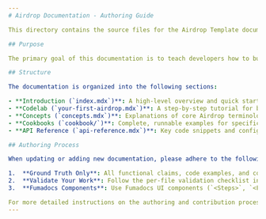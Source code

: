 ```yaml
---
# Airdrop Documentation - Authoring Guide

This directory contains the source files for the Airdrop Template documentation. This guide provides short notes for maintainers and future authors.

## Purpose

The primary goal of this documentation is to teach developers how to build a successful Airdrop connector using the `airdrop-template` repository as ground truth. It should be comprehensive, accurate, and easy to follow.

## Structure

The documentation is organized into the following sections:

- **Introduction (`index.mdx`)**: A high-level overview and quick start.
- **Codelab (`your-first-airdrop.mdx`)**: A step-by-step tutorial for building a simple snap-in.
- **Concepts (`concepts.mdx`)**: Explanations of core Airdrop terminology.
- **Cookbooks (`cookbook/`)**: Complete, runnable examples for specific use cases (e.g., local JSON, Notion API).
- **API Reference (`api-reference.mdx`)**: Key code snippets and configuration details.

## Authoring Process

When updating or adding new documentation, please adhere to the following principles:

1.  **Ground Truth Only**: All functional claims, code examples, and configuration details must be traceable to the source code in the `/code` directory or to cited external documentation. Do not invent behavior.
2.  **Validate Your Work**: Follow the per-file validation checklist in the root `AGENTS.md` file to ensure quality and consistency.
3.  **Fumadocs Components**: Use Fumadocs UI components (`<Steps>`, `<File>`, `<Callout>`, etc.) where appropriate to create a rich, readable experience.

For more detailed instructions on the authoring and contribution process, please refer to the main `AGENTS.md` file in the repository root.
---
```

